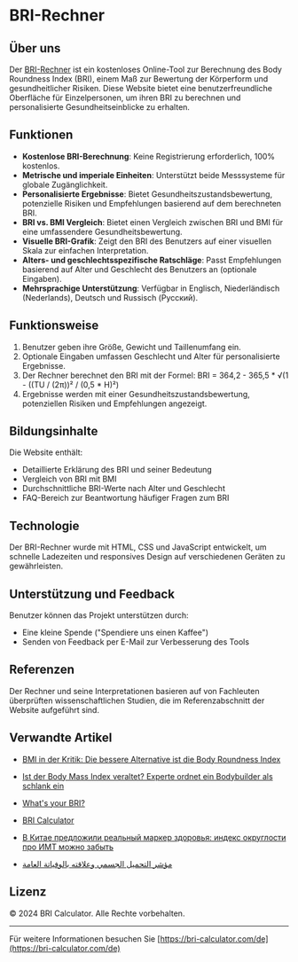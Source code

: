 # BRI-Rechner

## Über uns

Der [BRI-Rechner](https://bri-calculator.com/de) ist ein kostenloses Online-Tool zur Berechnung des Body Roundness Index (BRI), einem Maß zur Bewertung der Körperform und gesundheitlicher Risiken. Diese Website bietet eine benutzerfreundliche Oberfläche für Einzelpersonen, um ihren BRI zu berechnen und personalisierte Gesundheitseinblicke zu erhalten.

## Funktionen

- **Kostenlose BRI-Berechnung**: Keine Registrierung erforderlich, 100% kostenlos.
- **Metrische und imperiale Einheiten**: Unterstützt beide Messsysteme für globale Zugänglichkeit.
- **Personalisierte Ergebnisse**: Bietet Gesundheitszustandsbewertung, potenzielle Risiken und Empfehlungen basierend auf dem berechneten BRI.
- **BRI vs. BMI Vergleich**: Bietet einen Vergleich zwischen BRI und BMI für eine umfassendere Gesundheitsbewertung.
- **Visuelle BRI-Grafik**: Zeigt den BRI des Benutzers auf einer visuellen Skala zur einfachen Interpretation.
- **Alters- und geschlechtsspezifische Ratschläge**: Passt Empfehlungen basierend auf Alter und Geschlecht des Benutzers an (optionale Eingaben).
- **Mehrsprachige Unterstützung**: Verfügbar in Englisch, Niederländisch (Nederlands), Deutsch und Russisch (Русский).

## Funktionsweise

1. Benutzer geben ihre Größe, Gewicht und Taillenumfang ein.
2. Optionale Eingaben umfassen Geschlecht und Alter für personalisierte Ergebnisse.
3. Der Rechner berechnet den BRI mit der Formel: BRI = 364,2 - 365,5 * √(1 - ((TU / (2π))² / (0,5 * H)²)
4. Ergebnisse werden mit einer Gesundheitszustandsbewertung, potenziellen Risiken und Empfehlungen angezeigt.

## Bildungsinhalte

Die Website enthält:
- Detaillierte Erklärung des BRI und seiner Bedeutung
- Vergleich von BRI mit BMI
- Durchschnittliche BRI-Werte nach Alter und Geschlecht
- FAQ-Bereich zur Beantwortung häufiger Fragen zum BRI

## Technologie

Der BRI-Rechner wurde mit HTML, CSS und JavaScript entwickelt, um schnelle Ladezeiten und responsives Design auf verschiedenen Geräten zu gewährleisten.

## Unterstützung und Feedback

Benutzer können das Projekt unterstützen durch:
- Eine kleine Spende ("Spendiere uns einen Kaffee")
- Senden von Feedback per E-Mail zur Verbesserung des Tools

## Referenzen

Der Rechner und seine Interpretationen basieren auf von Fachleuten überprüften wissenschaftlichen Studien, die im Referenzabschnitt der Website aufgeführt sind.

## Verwandte Artikel

- [BMI in der Kritik: Die bessere Alternative ist die Body Roundness Index](https://www.watson.ch/leben/international/237992519-bmi-in-der-kritik-der-body-roundness-index-ist-die-besser-alternative)

- [Ist der Body Mass Index veraltet? Experte ordnet ein Bodybuilder als schlank ein](https://www.blick.ch/life/gesundheit/fitness/ist-der-body-mass-index-veraltet-experte-ordnet-ein-bodybuilder-gilt-mit-neuem-bri-richtwert-als-schlank-id20168108.html)

- [What's your BRI?](https://www.mumsnet.com/talk/_chat/5168939-whats-your-bri)

- [BRI Calculator](https://bai.tools/tools/bri-calculator)

- [В Китае предложили реальный маркер здоровья: индекс округлости про ИМТ можно забыть](https://doctorpiter.ru/obraz-zhizni/v-kitae-vyveli-realnyi-marker-zdorovya-indeks-okruglosti-pro-imt-mozhno-zabyt-id5863220/)

- [مؤشر التحميل الجسمي وعلاقته بالوفياتة العامة](https://www.sehatok.com/%D8%B7%D8%A8/%D9%85%D8%A4%D8%B4%D8%B1-%D8%A7%D8%B3%D8%AA%D8%AF%D8%A7%D8%B1%D8%A9-%D8%A7%D9%84%D8%AC%D8%B3%D9%85-%D9%88%D8%B9%D9%84%D8%A7%D9%82%D8%AA%D9%87-%D8%A8%D9%85%D8%B9%D8%AF%D9%84-%D8%A7%D9%84%D9%88%D9%81%D9%8A%D8%A7%D8%AA-%D8%A7%D9%84%D8%B9%D8%A7%D9%85%D8%A9)

## Lizenz

© 2024 BRI Calculator. Alle Rechte vorbehalten.

---

Für weitere Informationen besuchen Sie [https://bri-calculator.com/de](https://bri-calculator.com/de)